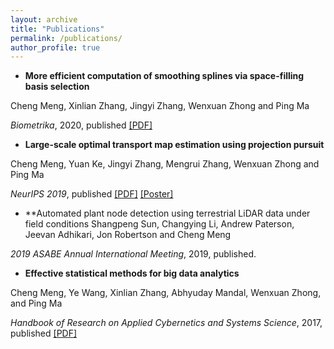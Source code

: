 ```yaml
---
layout: archive
title: "Publications"
permalink: /publications/
author_profile: true
---
```


- **More efficient computation of smoothing splines via space-filling basis selection**

Cheng Meng, Xinlian Zhang, Jingyi Zhang, Wenxuan Zhong and Ping Ma

*Biometrika*, 2020, published [[PDF]](https://ChengzijunAixiaoli.github.io/files/Biometrika.pdf)


- **Large-scale optimal transport map estimation using projection pursuit**

Cheng Meng, Yuan Ke, Jingyi Zhang, Mengrui Zhang, Wenxuan Zhong and Ping Ma

*NeurIPS 2019*, published [[PDF]](https://ChengzijunAixiaoli.github.io/files/Large_scale_optimal_transport_map_approximation_using_projection_pursuit.pdf)
[[Poster]](https://ChengzijunAixiaoli.github.io/files/PPMM_poster.pdf)



- **Automated plant node detection using terrestrial LiDAR data under field conditions
Shangpeng Sun, Changying Li, Andrew Paterson, Jeevan Adhikari, Jon Robertson and Cheng Meng

*2019 ASABE Annual International Meeting*, 2019, published.




- **Effective statistical methods for big data analytics**

Cheng Meng, Ye Wang, Xinlian Zhang, Abhyuday Mandal, Wenxuan Zhong, and Ping Ma

*Handbook of Research on Applied Cybernetics and Systems Science*, 2017, published [[PDF]](https://ChengzijunAixiaoli.github.io/files/Effective_Statistical_Methods_for_Big_Data_Analytics.pdf)


